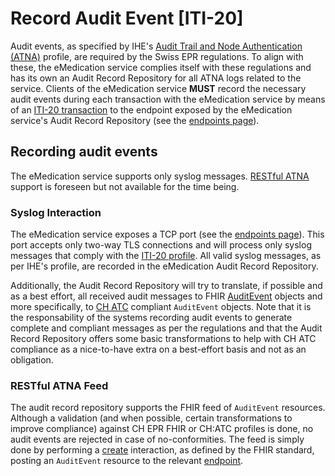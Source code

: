 # Record Audit Event [ITI-20]

Audit events, as specified by IHE's [Audit Trail and Node Authentication (ATNA)](https://profiles.ihe.net/ITI/TF/Volume1/ch-9.html) profile, are required by the Swiss EPR regulations. To align with these, the eMedication service complies itself with these regulations and has its own an Audit Record Repository for all ATNA logs related to the service. Clients of the eMedication service __MUST__ record the necessary audit events during each transaction with the eMedication service by means of an [ITI-20 transaction](https://profiles.ihe.net/ITI/TF/Volume2/ITI-20.html) to the endpoint exposed by the eMedication service's Audit Record Repository (see the [endpoints page](../endpoints.md)).

## Recording audit events

The eMedication service supports only syslog messages. [RESTful ATNA](https://www.ihe.net/uploadedFiles/Documents/ITI/IHE_ITI_Suppl_RESTful-ATNA.pdf) support is foreseen but not available for the time being.

### Syslog Interaction

The eMedication service exposes a TCP port (see the [endpoints page](../endpoints.md)). This port accepts only two-way TLS connections and will process only syslog messages that comply with the [ITI-20 profile](https://profiles.ihe.net/ITI/TF/Volume2/ITI-20.html). All valid syslog messages, as per IHE's profile, are recorded in the eMedication Audit Record Repository.

Additionally, the Audit Record Repository will try to translate, if possible and as a best effort, all received audit messages to FHIR [AuditEvent](https://hl7.org/fhir/r4/auditevent.html) objects and more specifically, to [CH ATC](https://fhir.ch/ig/ch-atc/index.html) compliant `AuditEvent` objects. Note that it is the responsability of the systems recording audit events to generate complete and compliant messages as per the regulations and that the Audit Record Repository offers some basic transformations to help with CH ATC compliance as a nice-to-have extra on a best-effort basis and not as an obligation.

### RESTful ATNA Feed

The audit record repository supports the FHIR feed of `AuditEvent` resources. Although a validation (and when possible, certain transformations to improve compliance) against CH EPR FHIR or CH:ATC profiles is done, no audit events are rejected in case of no-conformities. The feed is simply done by performing a [create](https://www.hl7.org/fhir/http.html#create) interaction, as defined by the FHIR standard, posting an `AuditEvent` resource to the relevant [endpoint](../endpoints.md).
